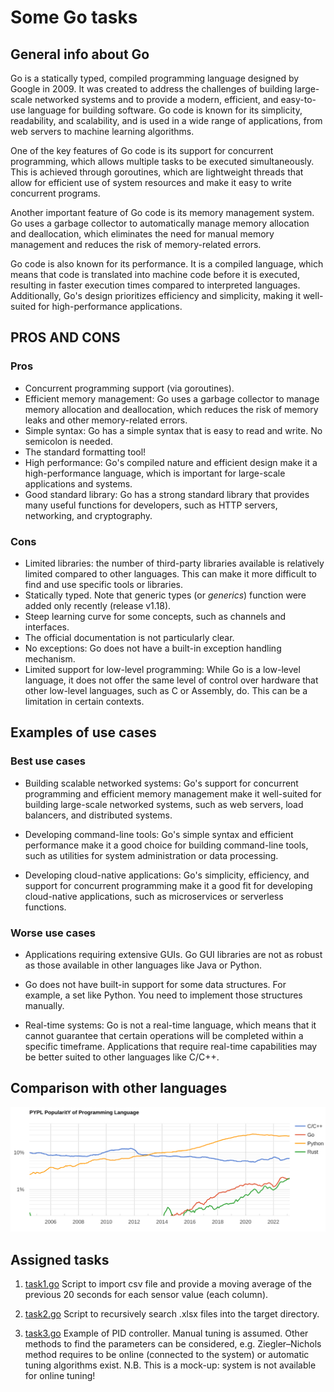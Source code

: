 # Some Go tasks

## General info about Go

Go is a statically typed, compiled programming language designed by Google in 2009. It was created to address the challenges of building large-scale networked systems and to provide a modern, efficient, and easy-to-use language for building software. Go code is known for its simplicity, readability, and scalability, and is used in a wide range of applications, from web servers to machine learning algorithms.

One of the key features of Go code is its support for concurrent programming, which allows multiple tasks to be executed simultaneously. This is achieved through goroutines, which are lightweight threads that allow for efficient use of system resources and make it easy to write concurrent programs.

Another important feature of Go code is its memory management system. Go uses a garbage collector to automatically manage memory allocation and deallocation, which eliminates the need for manual memory management and reduces the risk of memory-related errors.

Go code is also known for its performance. It is a compiled language, which means that code is translated into machine code before it is executed, resulting in faster execution times compared to interpreted languages. Additionally, Go's design prioritizes efficiency and simplicity, making it well-suited for high-performance applications.

## PROS AND CONS

### Pros

- Concurrent programming support (via goroutines).
- Efficient memory management: Go uses a garbage collector to manage memory allocation and deallocation, which reduces the risk of memory leaks and other memory-related errors.
- Simple syntax: Go has a simple syntax that is easy to read and write. No semicolon is needed.
- The standard formatting tool!
- High performance: Go's compiled nature and efficient design make it a high-performance language, which is important for large-scale applications and systems.
- Good standard library: Go has a strong standard library that provides many useful functions for developers, such as HTTP servers, networking, and cryptography.


### Cons

- Limited libraries: the number of third-party libraries available is relatively limited compared to other languages. This can make it more difficult to find and use specific tools or libraries.
- Statically typed. Note that generic types (or *generics*) function were added only recently (release v1.18).
- Steep learning curve for some concepts, such as channels and interfaces.
- The official documentation is not particularly clear.
- No exceptions: Go does not have a built-in exception handling mechanism.
- Limited support for low-level programming: While Go is a low-level language, it does not offer the same level of control over hardware that other low-level languages, such as C or Assembly, do. This can be a limitation in certain contexts.

## Examples of use cases

### Best use cases

* Building scalable networked systems: Go's support for concurrent programming and efficient memory management make it well-suited for building large-scale networked systems, such as web servers, load balancers, and distributed systems.

* Developing command-line tools: Go's simple syntax and efficient performance make it a good choice for building command-line tools, such as utilities for system administration or data processing.

* Developing cloud-native applications: Go's simplicity, efficiency, and support for concurrent programming make it a good fit for developing cloud-native applications, such as microservices or serverless functions.

### Worse use cases

* Applications requiring extensive GUIs. Go GUI libraries are not as robust as those available in other languages like Java or Python.

* Go does not have built-in support for some data structures. For example, a set like Python. You need to implement those structures manually.

* Real-time systems: Go is not a real-time language, which means that it cannot guarantee that certain operations will be completed within a specific timeframe. Applications that require real-time capabilities may be better suited to other languages like C/C++.


## Comparison with other languages

![Comparison of languages](res/comparison.png)
 
## Assigned tasks

1. [task1.go](task1.go) Script to import csv file and provide a moving average of the previous 20 seconds for each sensor value (each column).

2. [task2.go](task2.go) Script to recursively search .xlsx files into the target directory.

3. [task3.go](task3.go) Example of PID controller. Manual tuning is assumed. Other methods to find the parameters can be considered, e.g. Ziegler–Nichols method requires to be online (connected to the system) or automatic tuning algorithms exist.
N.B. This is a mock-up: system is not available for online tuning!